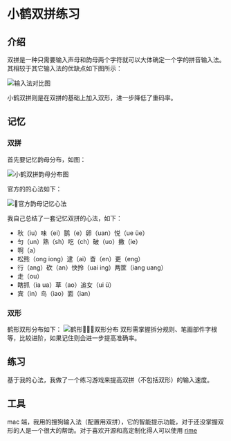 # 小鹤双拼练习

## 介绍

双拼是一种只需要输入声母和韵母两个字符就可以大体确定一个字的拼音输入法。其相较于其它输入法的优缺点如下图所示：

![输入法对比图](http://7nj0to.com1.z0.glb.clouddn.com/shurufaduibi.jpg)

小鹤双拼则是在双拼的基础上加入双形，进一步降低了重码率。

## 记忆

### 双拼

首先要记忆韵母分布，如图：

![小鹤双拼韵母分布图](http://7nj0to.com1.z0.glb.clouddn.com/308941.png)

官方的的心法如下：

![官方韵母记忆心法](http://7nj0to.com1.z0.glb.clouddn.com/3676164-7c318cc758217f4f.png)

我自己总结了一套记忆双拼的心法，如下：

* 秋（iu）味（ei）鹅（e）卵（uan）悦（ue üe）
* 匀（un）熟（sh）吃（ch）破（uo）撇（ie）
* 啊（a）
* 松熊（ong iong）逮（ai）奋（en）更（eng）
* 行（ang）砍（an）快拎（uai ing）两筐（iang uang）
* 走（ou）
* 瞎抓（ia ua）草（ao）追女（ui ü）
* 宾（in）鸟（iao）面（ian）

### 双形

鹤形双形分布如下：
![鹤形双形分布](http://7nj0to.com1.z0.glb.clouddn.com/3676164-15db56ebe284b881.png)
双形需掌握拆分规则、笔画部件字根等，比较进阶，如果记住则会进一步提高准确率。

## 练习

基于我的心法，我做了一个练习游戏来提高双拼（不包括双形）的输入速度。

## 工具

mac 端，我用的搜狗输入法（配置用双拼），它的智能提示功能，对于还没掌握双形的人是一个很大的帮助。对于喜欢开源和高定制化得人可以使用 [rime](http://rime.im/)
